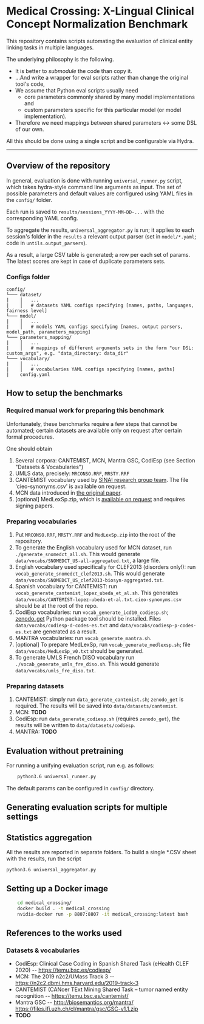 # Medical Crossing: X-Lingual Clinical Concept Normalization Benchmark

This repository contains scripts automating the evaluation of clinical entity linking 
tasks in multiple languages.

The underlying philosophy is the following.

* It is better to *submodule* the code than copy it.
* ...And write a wrapper for eval scripts rather than change the original tool's code,
* We assume that Python eval scripts usually need 
  * core parameters commonly shared by many model implementations and
  * custom parameters specific for this particular model (or model implementation).
* Therefore we need mappings between shared parameters <-> some DSL of our own.

All this should be done using a single script and be configurable via Hydra.

---

## Overview of the repository

In general, evaluation is done with running `universal_runner.py` script, 
which takes hydra-style command line arguments as input. The set of possible
parameters and default values are configured using YAML files in the `config/` folder.

Each run is saved to `results/sessions_YYYY-MM-DD-...` with the corresponding YAML config.

To aggregate the results, `universal_aggregator.py` is run; it applies to each session's
 folder in the `results` a relevant output parser (set in `model/*.yaml`; code in `untils.output_parsers`).
 
As a result, a large CSV table is generated; a row per each set of params. The latest scores are kept in case 
of duplicate parameters sets.

### Configs folder

```
config/
└─── dataset/
|    │   ...
|    │   # datasets YAML configs specifying [names, paths, languages, fairness level]
└─── model/
|    │   ...
|    │   # models YAML configs specifying [names, output parsers, model_path, parameters_mapping]
└─── parameters_mapping/
|    │   ...
|    │   # mappings of different arguments sets in the form "our DSL: custom_args", e.g. "data_directory: data_dir"
└─── vocabulary/
|    │   ...
|    │   # vocabularies YAML configs specifying [names, paths]
|    config.yaml
```   

## How to setup the benchmarks

### Required manual work for preparing this benchmark

Unfortunately, these benchmarks require a few steps that cannot be automated;
certain datasets are available only on request after certain formal procedures.

One should obtain
1. Several corpora: CANTEMIST, MCN, Mantra GSC, CodiEsp (see Section "Datasets & Vocabularies")
1. UMLS data, precisely: `MRCONSO.RRF`, `MRSTY.RRF`
2. CANTEMIST vocabulary used by [SINAI research group team](http://ceur-ws.org/Vol-2664/cantemist_paper1.pdf). 
The file 'cieo-synonyms.csv' is available on request.
3. MCN data introduced in [the original paper](https://doi.org/10.1016/j.jbi.2019.103132). 
4. [optional] MedLexSp.zip, which is [available on request](http://www.lllf.uam.es/ESP/nlpmedterm_en.html#deliverables) 
and requires signing papers.

### Preparing vocabularies

1. Put `MRCONSO.RRF`, `MRSTY.RRF` and `MedLexSp.zip` into the root of the repository.
2. To generate the English vocabulary used for MCN dataset, run `./generate_snomedct_all.sh`. This would 
generate `data/vocabs/SNOMEDCT_US-all-aggregated.txt`, a large file.
3. English vocabulary used specifically for CLEF2013 (disorders only!):
run `vocab_generate_snomedct_clef2013.sh`. This would generate `data/vocabs/SNOMEDCT_US_clef2013-biosyn-aggregated.txt`.
4. Spanish vocabulary for CANTEMIST: run `vocab_generate_cantemist_lopez_ubeda_et_al.sh`. 
This generates `data/vocabs/CANTEMIST-lopez-ubeda-et-al.txt`. `cieo-synonyms.csv` should be at the root of the repo. 
5. CodiEsp vocabularies: run `vocab_generate_icd10_codiesp.sh`; [zenodo_get](https://pypi.org/project/zenodo-get/) 
Python package tool should be installed. Files `data/vocabs/codiesp-d-codes-es.txt` and 
`data/vocabs/codiesp-p-codes-es.txt` are generated as a result.
6. MANTRA vocabularies:  run `vocab_generate_mantra.sh`.
7. [optional] To prepare MedLexSp, run `vocab_generate_medlexsp.sh`; file `data/vocabs/MedLexSp_v0.txt` should be generated.
8. To generate UMLS French DISO vocabulary run `./vocab_generate_umls_fre_diso.sh`. This would generate `data/vocabs/umls_fre_diso.txt`.

### Preparing datasets
 
1. CANTEMIST: simply run `data_generate_cantemist.sh`; `zenodo_get` is required. The results will be 
saved into `data/datasets/cantemist`.
2. MCN: **TODO**
3. CodiEsp: run `data_generate_codiesp.sh` (requires `zenodo_get`), the results will be written to `data/datasets/codiesp`.
4. MANTRA: **TODO**


## Evaluation without pretraining

For running a unifying evaluation script, run e.g. as follows:

```bash
    python3.6 universal_runner.py 
```

The default params can be configured in `config/` directory.

## Generating evaluation scripts for multiple settings

## Statistics aggregation

All the results are reported in separate folders. To build a single *.CSV sheet with the results,
run the script

```bash 
python3.6 universal_aggregator.py
```

## Setting up a Docker image

```bash
    cd medical_crossing/
    docker build . -t medical_crossing  
    nvidia-docker run -p 8807:8807 -it medical_crossing:latest bash
```

## References to the works used

### Datasets & vocabularies

* CodiEsp: Clinical Case Coding in Spanish Shared Task (eHealth CLEF 2020) -- https://temu.bsc.es/codiesp/
* MCN: The 2019 n2c2/UMass Track 3 -- https://n2c2.dbmi.hms.harvard.edu/2019-track-3 
* CANTEMIST (CANcer TExt Mining Shared Task – tumor named entity recognition -- https://temu.bsc.es/cantemist/
* Mantra GSC -- http://biosemantics.org/mantra/ https://files.ifi.uzh.ch/cl/mantra/gsc/GSC-v1.1.zip 
* **TODO**
